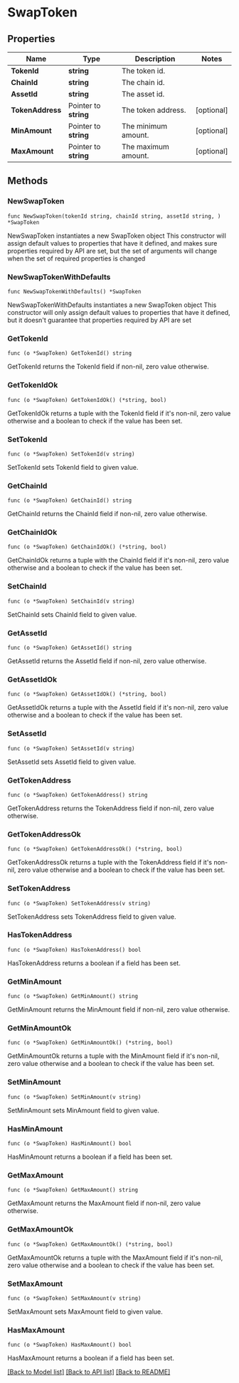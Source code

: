 # SwapToken

## Properties

Name | Type | Description | Notes
------------ | ------------- | ------------- | -------------
**TokenId** | **string** | The token id. | 
**ChainId** | **string** | The chain id. | 
**AssetId** | **string** | The asset id. | 
**TokenAddress** | Pointer to **string** | The token address. | [optional] 
**MinAmount** | Pointer to **string** | The minimum amount. | [optional] 
**MaxAmount** | Pointer to **string** | The maximum amount. | [optional] 

## Methods

### NewSwapToken

`func NewSwapToken(tokenId string, chainId string, assetId string, ) *SwapToken`

NewSwapToken instantiates a new SwapToken object
This constructor will assign default values to properties that have it defined,
and makes sure properties required by API are set, but the set of arguments
will change when the set of required properties is changed

### NewSwapTokenWithDefaults

`func NewSwapTokenWithDefaults() *SwapToken`

NewSwapTokenWithDefaults instantiates a new SwapToken object
This constructor will only assign default values to properties that have it defined,
but it doesn't guarantee that properties required by API are set

### GetTokenId

`func (o *SwapToken) GetTokenId() string`

GetTokenId returns the TokenId field if non-nil, zero value otherwise.

### GetTokenIdOk

`func (o *SwapToken) GetTokenIdOk() (*string, bool)`

GetTokenIdOk returns a tuple with the TokenId field if it's non-nil, zero value otherwise
and a boolean to check if the value has been set.

### SetTokenId

`func (o *SwapToken) SetTokenId(v string)`

SetTokenId sets TokenId field to given value.


### GetChainId

`func (o *SwapToken) GetChainId() string`

GetChainId returns the ChainId field if non-nil, zero value otherwise.

### GetChainIdOk

`func (o *SwapToken) GetChainIdOk() (*string, bool)`

GetChainIdOk returns a tuple with the ChainId field if it's non-nil, zero value otherwise
and a boolean to check if the value has been set.

### SetChainId

`func (o *SwapToken) SetChainId(v string)`

SetChainId sets ChainId field to given value.


### GetAssetId

`func (o *SwapToken) GetAssetId() string`

GetAssetId returns the AssetId field if non-nil, zero value otherwise.

### GetAssetIdOk

`func (o *SwapToken) GetAssetIdOk() (*string, bool)`

GetAssetIdOk returns a tuple with the AssetId field if it's non-nil, zero value otherwise
and a boolean to check if the value has been set.

### SetAssetId

`func (o *SwapToken) SetAssetId(v string)`

SetAssetId sets AssetId field to given value.


### GetTokenAddress

`func (o *SwapToken) GetTokenAddress() string`

GetTokenAddress returns the TokenAddress field if non-nil, zero value otherwise.

### GetTokenAddressOk

`func (o *SwapToken) GetTokenAddressOk() (*string, bool)`

GetTokenAddressOk returns a tuple with the TokenAddress field if it's non-nil, zero value otherwise
and a boolean to check if the value has been set.

### SetTokenAddress

`func (o *SwapToken) SetTokenAddress(v string)`

SetTokenAddress sets TokenAddress field to given value.

### HasTokenAddress

`func (o *SwapToken) HasTokenAddress() bool`

HasTokenAddress returns a boolean if a field has been set.

### GetMinAmount

`func (o *SwapToken) GetMinAmount() string`

GetMinAmount returns the MinAmount field if non-nil, zero value otherwise.

### GetMinAmountOk

`func (o *SwapToken) GetMinAmountOk() (*string, bool)`

GetMinAmountOk returns a tuple with the MinAmount field if it's non-nil, zero value otherwise
and a boolean to check if the value has been set.

### SetMinAmount

`func (o *SwapToken) SetMinAmount(v string)`

SetMinAmount sets MinAmount field to given value.

### HasMinAmount

`func (o *SwapToken) HasMinAmount() bool`

HasMinAmount returns a boolean if a field has been set.

### GetMaxAmount

`func (o *SwapToken) GetMaxAmount() string`

GetMaxAmount returns the MaxAmount field if non-nil, zero value otherwise.

### GetMaxAmountOk

`func (o *SwapToken) GetMaxAmountOk() (*string, bool)`

GetMaxAmountOk returns a tuple with the MaxAmount field if it's non-nil, zero value otherwise
and a boolean to check if the value has been set.

### SetMaxAmount

`func (o *SwapToken) SetMaxAmount(v string)`

SetMaxAmount sets MaxAmount field to given value.

### HasMaxAmount

`func (o *SwapToken) HasMaxAmount() bool`

HasMaxAmount returns a boolean if a field has been set.


[[Back to Model list]](../README.md#documentation-for-models) [[Back to API list]](../README.md#documentation-for-api-endpoints) [[Back to README]](../README.md)


